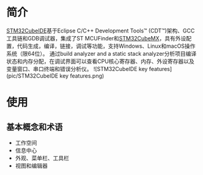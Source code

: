 # 简介
  [STM32CubeIDE](https://my.st.com/content/my_st_com/zh/products/development-tools/software-development-tools/stm32-software-development-tools/stm32-ides/stm32cubeide.html)基于Eclipse C/C++ Development Tools™ (CDT™)架构、GCC工具链和GDB调试器，集成了ST MCUFinder和[STM32CubeMX](https://my.st.com/content/my_st_com/zh/products/development-tools/software-development-tools/stm32-software-development-tools/stm32-configurators-and-code-generators/stm32cubemx.html)，具有外设配置，代码生成，编译，链接，调试等功能，支持Windows、Linux和macOS操作系统（限64位）。
  通过build analyzer and a static stack analyzer分析项目编译状态和内存分配，在调试界面可以查看CPU核心寄存器、内存、外设寄存器以及变量窗口、串口终端和错误分析仪。
![STM32CubeIDE key features](pic/STM32CubeIDE key features.png)
# 使用
## 基本概念和术语
* 工作空间
* 信息中心
* 外观、菜单栏、工具栏
* 视图和编辑器